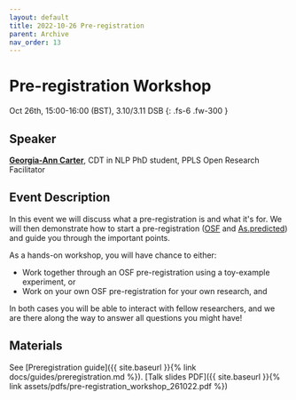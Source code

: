 ```yaml
---
layout: default
title: 2022-10-26 Pre-registration
parent: Archive
nav_order: 13
---
```


# Pre-registration Workshop

Oct 26th, 15:00-16:00 (BST), 3.10/3.11 DSB
{: .fs-6 .fw-300 }

## Speaker

[**Georgia-Ann Carter**](https://gacarter.github.io/), CDT in NLP PhD student, PPLS Open Research Facilitator

## Event Description

In this event we will discuss what a pre-registration is and what it's for. We will then demonstrate how to start a pre-registration ([OSF](https://www.cos.io/initiatives/prereg) and [As.predicted](https://aspredicted.org/)) and guide you through the important points.

As a hands-on workshop, you will have chance to either:

- Work together through an OSF pre-registration using a toy-example experiment, or
- Work on your own OSF pre-registration for your own research, and

In both cases you will be able to interact with fellow researchers, and we are there along the way to answer all questions you might have!

## Materials

See [Preregistration guide]({{ site.baseurl }}{% link docs/guides/preregistration.md %}).
[Talk slides PDF]({{ site.baseurl }}{% link assets/pdfs/pre-registration_workshop_261022.pdf %})
